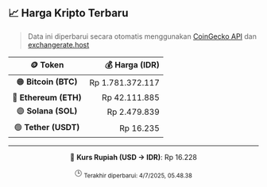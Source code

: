 

<!-- HARGA_KRIPTO -->
## 📈 Harga Kripto Terbaru

> Data ini diperbarui secara otomatis menggunakan [CoinGecko API](https://www.coingecko.com/) dan [exchangerate.host](https://exchangerate.host/)

<div align="center">

| 🪙 Token | 💰 Harga (IDR) |
|:------:|---------------:|
| 🟠 **Bitcoin (BTC)**   | Rp 1.781.372.117 |
| 🔵 **Ethereum (ETH)**  | Rp 42.111.885 |
| 🟣 **Solana (SOL)**    | Rp 2.479.839 |
| 🟢 **Tether (USDT)**   | Rp 16.235 |

---

💱 **Kurs Rupiah (USD → IDR)**: Rp 16.228

🕒 <sub>Terakhir diperbarui: 4/7/2025, 05.48.38</sub>

</div>
<!-- /HARGA_KRIPTO -->